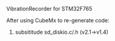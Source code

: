VibrationRecorder for STM32F765

After using CubeMx to re-generate code:
1. subsititude sd_diskio.c/.h (v2.1->v1.4)